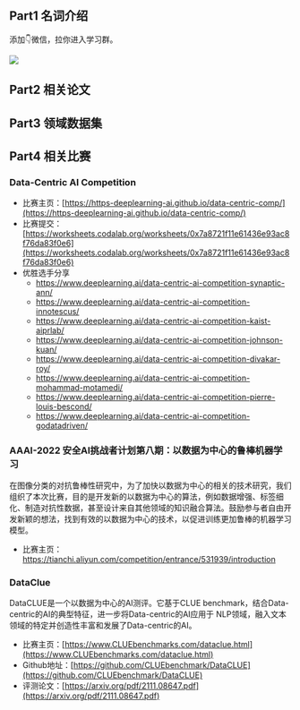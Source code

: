 <!-- Data-Centric -->
<!-- 数据为中心机器学习范式 -->
<!-- 2021-12-28 -->
<!-- <a target="_blank" href="https://www.zhihu.com/people/ashui233/">阿水</a>, <a target="_blank" href="https://www.zhihu.com/people/wang-he-13-93">鱼遇雨欲语与余</a>-->
<!--  -->

## Part1 名词介绍

添加👇微信，拉你进入学习群。

![](https://cdn.coggle.club/coggle666_qrcode.png)

## Part2 相关论文

## Part3 领域数据集

## Part4 相关比赛

### Data-Centric AI Competition

- 比赛主页：[https://https-deeplearning-ai.github.io/data-centric-comp/](https://https-deeplearning-ai.github.io/data-centric-comp/)
- 比赛提交：[https://worksheets.codalab.org/worksheets/0x7a8721f11e61436e93ac8f76da83f0e6](https://worksheets.codalab.org/worksheets/0x7a8721f11e61436e93ac8f76da83f0e6)
- 优胜选手分享
    - https://www.deeplearning.ai/data-centric-ai-competition-synaptic-ann/
    - https://www.deeplearning.ai/data-centric-ai-competition-innotescus/
    - https://www.deeplearning.ai/data-centric-ai-competition-kaist-aiprlab/
    - https://www.deeplearning.ai/data-centric-ai-competition-johnson-kuan/
    - https://www.deeplearning.ai/data-centric-ai-competition-divakar-roy/
    - https://www.deeplearning.ai/data-centric-ai-competition-mohammad-motamedi/
    - https://www.deeplearning.ai/data-centric-ai-competition-pierre-louis-bescond/
    - https://www.deeplearning.ai/data-centric-ai-competition-godatadriven/

### AAAI-2022 安全AI挑战者计划第八期：以数据为中心的鲁棒机器学习

在图像分类的对抗鲁棒性研究中，为了加快以数据为中心的相关的技术研究，我们组织了本次比赛，目的是开发新的以数据为中心的算法，例如数据增强、标签细化、制造对抗性数据，甚至设计来自其他领域的知识融合算法。鼓励参与者自由开发新颖的想法，找到有效的以数据为中心的技术，以促进训练更加鲁棒的机器学习模型。

- 比赛主页：https://tianchi.aliyun.com/competition/entrance/531939/introduction



### DataClue

DataCLUE是一个以数据为中心的AI测评。它基于CLUE benchmark，结合Data-centric的AI的典型特征，进一步将Data-centric的AI应用于 NLP领域，融入文本领域的特定并创造性丰富和发展了Data-centric的AI。

- 比赛主页：[https://www.CLUEbenchmarks.com/dataclue.html](https://www.CLUEbenchmarks.com/dataclue.html)
- Github地址：[https://github.com/CLUEbenchmark/DataCLUE](https://github.com/CLUEbenchmark/DataCLUE)
- 评测论文：[https://arxiv.org/pdf/2111.08647.pdf](https://arxiv.org/pdf/2111.08647.pdf)